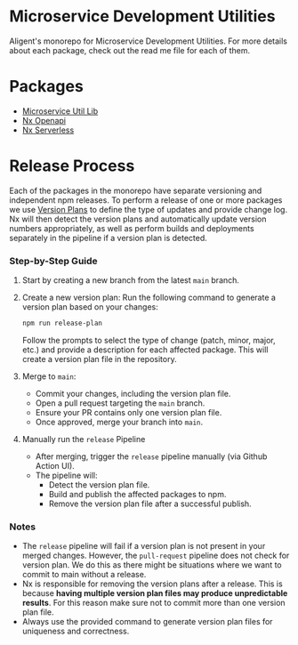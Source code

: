 # Microservice Development Utilities

Aligent's monorepo for Microservice Development Utilities. For more details about each package, check out the read me file for each of them.

# Packages

- [Microservice Util Lib](/packages/microservice-util-lib/README.md)
- [Nx Openapi](/packages/nx-openapi/README.md)
- [Nx Serverless](/packages/nx-serverless/README.md)

# Release Process

Each of the packages in the monorepo have separate versioning and independent npm releases. To perform a release of one or more packages we use [Version Plans](https://nx.dev/recipes/nx-release/file-based-versioning-version-plans) to define the type of updates and provide change log. Nx will then detect the version plans and automatically update version numbers appropriately, as well as perform builds and deployments separately in the pipeline if a version plan is detected.

### Step-by-Step Guide

1. Start by creating a new branch from the latest `main` branch.

2. Create a new version plan: Run the following command to generate a version plan based on your changes:

   ```bash
   npm run release-plan
   ```

   Follow the prompts to select the type of change (patch, minor, major, etc.) and provide a description for each affected package. This will create a version plan file in the repository.

3. Merge to `main`:

   - Commit your changes, including the version plan file.
   - Open a pull request targeting the `main` branch.
   - Ensure your PR contains only one version plan file.
   - Once approved, merge your branch into `main`.

4. Manually run the `release` Pipeline
   - After merging, trigger the `release` pipeline manually (via Github Action UI).
   - The pipeline will:
     - Detect the version plan file.
     - Build and publish the affected packages to npm.
     - Remove the version plan file after a successful publish.

### Notes

- The `release` pipeline will fail if a version plan is not present in your merged changes. However, the `pull-request` pipeline does not check for version plan. We do this as there might be situations where we want to commit to main without a release.
- Nx is responsible for removing the version plans after a release. This is because **having multiple version plan files may produce unpredictable results**. For this reason make sure not to commit more than one version plan file.
- Always use the provided command to generate version plan files for uniqueness and correctness.
